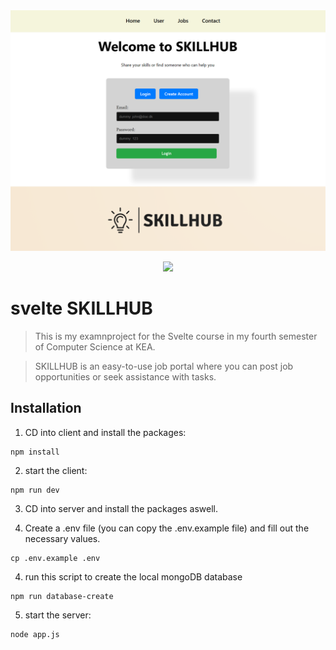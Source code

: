 <img src="./README-header-image.png" alt="" />
<p align="center">
<img src="https://badgen.net/badge/license/MIT/blue" />
</p>

# svelte SKILLHUB

> This is my examnproject for the Svelte course in my fourth semester of Computer Science at KEA.

> SKILLHUB is an easy-to-use job portal where you can post job opportunities or seek assistance with tasks. 

## Installation

1. CD into client and install the packages:

```
npm install
```
2. start the client:

```
npm run dev
```

3. CD into server and install the packages aswell.

4. Create a .env file (you can copy the .env.example file) and fill out the necessary values.
```
cp .env.example .env
```

4. run this script to create the local mongoDB database

```
npm run database-create
```
5. start the server:
```
node app.js
```